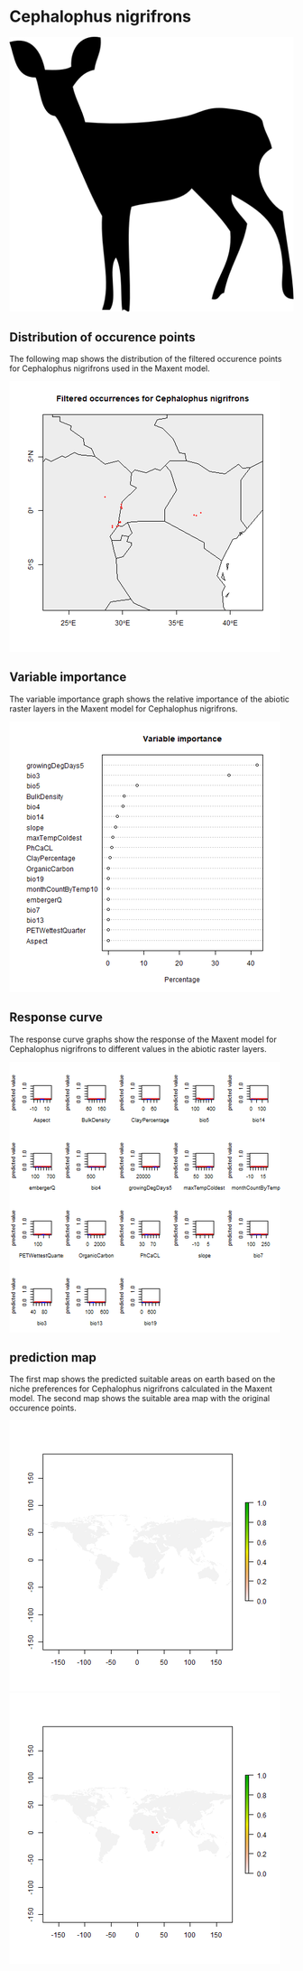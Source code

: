 # Cephalophus nigrifrons 

![](image_taxa.png) 

## Distribution of occurence points 
The following map shows the distribution of the filtered occurence points for Cephalophus nigrifrons used in the Maxent model. 

![](occurrences.png)
    
## Variable importance 
The variable importance graph shows the relative importance of the abiotic raster layers in the  Maxent model for Cephalophus nigrifrons. 

![](valid_maxent_variable_importance.png)
    
## Response curve 
The response curve graphs show the response of the Maxent model for Cephalophus nigrifrons to different values in the abiotic raster layers. 

![](valid_maxent_response_curve.png)
    
## prediction map 
The first map shows the predicted suitable areas on earth based on the niche preferences for Cephalophus nigrifrons calculated in the Maxent model. The second map shows the suitable area map with the original occurence points.

![](prediction_map.png)
![](prediction_occurence_map.png)
    
